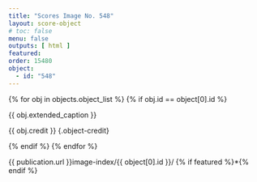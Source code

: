 ```yaml
---
title: "Scores Image No. 548"
layout: score-object
# toc: false
menu: false
outputs: [ html ]
featured: 
order: 15480
object:
  - id: "548"
---
```


{% for obj in objects.object_list %}
{% if obj.id == object[0].id %}

{{ obj.extended_caption }}

{{ obj.credit }} {.object-credit}

{% endif %}
{% endfor %}

<div class="object-credit object-url is-print-only">

{{ publication.url }}image-index/{{ object[0].id }}/ {% if featured %}*{% endif %}

</div>
